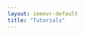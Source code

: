 ```yaml
---
layout: ieeevr-default
title: "Tutorials"
---
```


 <script> /***

<div>
    <table class="styled-table">

        <tr>
            <th>Tutorials</th>
        </tr>
        {% for tutorial in site.data.tutorials %}
        <tr>
            <td style="font-size: 0.9em;"><a href="#{{ tutorial.id }}">{{ tutorial.title }}</a></td>
            <td style="font-size: 0.9em;">{{ tutorial.day }}</td>
            <td style="font-size: 0.9em;">{{ tutorial.starttime }}-{{ tutorial.endtime }},{{ tutorial.timezone }} </td>
        </tr>
        {% endfor %}
    </table>
</div>

{% for tutorial in site.data.tutorials %}
{% if tutorial.id == 'T1' %}
<div>
<h2 id="{{ tutorial.id }}">{{ tutorial.name }}: {{ tutorial.title}}</h2>


<p>
    {{ tutorial.day }}, {{ tutorial.starttime }}-{{ tutorial.endtime }}, {{ tutorial.timezone }}, {{ tutorial.room }}
</p>

<p>
    <strong>Organizers</strong>
</p>
<p>
    Jerald Thomas, Virginia Tech<br/> 
    Evan Suma Rosenberg, University of Minnesota<br/> 
    Tabitha Peck, Davidson College<br/>
</p>
<!-- <p>
    <strong style="font-size: 0.8em;color: black"> {{ tutorial.schedule1 }}, {{ tutorial.timezone1 }}</strong>
</p> -->

<h3>About this Tutorial</h3>
<p>
    Several researchers in our field are expressing concern regarding the increased amount of paper reviews they are asked to provide. This is backed up by the <a href="https://clarivate.com/lp/global-state-of-peer-review-report/">2018 Publons Global State of Peer Review (GSPR) report</a>, which shows that the number of requested reviews is outpacing the available reviewers while reviewer fatigue is on the rise. A critical finding was the need for formal training so that newer researchers can enter the peer-reviewer pool earlier and more confidently. This responsibility is often pushed onto students’ advisors, but only 16.1% of the GSRP survey respondents were asked by their supervisor or PI to write a review with them or on their behalf. Furthermore, 39.4% of respondents had never had formal peer-review training. 88% of respondents believe that formal peer-reviewer training is either important or very important for producing high-quality reviews, and 80% respond that formal peer-reviewer training would have either a positive or extremely positive outcome on the peer-review system. It is clear that the research community at large believes that more peer-review training is important, and this tutorial is an attempt to provide it, in part, to this research community.
</p>
<h3>Intended Audience</h3>
<p>
    There will be no technical aspect of the tutorial, so there is no required technical level for participants. The intended audience is persons relatively new to research who will likely find themselves participating in the peer-review process. Specifically, the content will be targeted at junior researchers, including Ph.D. students, but everyone should find something useful in the content.
</p>
<h3>Expected Value for the Audience</h3>
<p>
    The expected value for the audience is twofold. First, participants will have a greater understanding of the peer-review process and how to construct a quality review. With this knowledge, they should be able to enter the peer-reviewer pool earlier than they would otherwise, increasing their visibility to our community. Second, as we increase the size of the peer-reviewer pool, participants will hopefully see a more manageable number of review requests in the future, reducing the chances of reviewer fatigue.
</p>
<h3>Topics Outline</h3>
<p>
The tutorial will be broken into three, one-hour-long sections. First, there will be an introduction and an instructional presentation. The second hour will consist of hands-on and interactive activities aimed at helping participants understand the core components of quality reviews. Finally, we will conclude the tutorial with a panel made up of senior researchers in the field, of whom participants will get the opportunity to ask questions regarding the review process.
</p>
<p>
    Specific topics covered by this tutorial include:
</p>
<ul>
    <li>The purpose of the peer-review process</li>
    <li>The goal of a paper review</li>
    <li>A description of how the peer-review process works in our field, including the more “behind the scenes” aspects</li>
    <li>Components of a good review and signs of a bad review</li>
    <li>Example processes for writing reviews</li>
    <li>Additional tips, tricks, and things to remember</li>
    <li>Discussion and Q&A</li>
</ul>
</div>
{% else %}

<div>
<h2 id="{{ tutorial.id }}">{{ tutorial.name }}: {{ tutorial.title}}</h2>
<p>
    {{ tutorial.day }}, {{ tutorial.starttime }}-{{ tutorial.endtime }}, {{ tutorial.timezone }}, {{ tutorial.room }}
</p>
<p>
    <strong>Organizers</strong>
</p>
<p>
    {% assign authornames = tutorial.authorsfull | split: ";" %}
    {% for name in authornames %}
    {{ name | strip }} <br />
    {% endfor %}
</p>
<h3>Summary</h3>
    {% assign sum = tutorial.summary | split: ";" %}
    {% for para in sum %}
    <p>
    {{ para }} 
    </p>
    {% endfor %}


{% assign techl = tutorial.techlevel | split: ";" %}
{% if tutorial.techlevel %}
<h3>Technical Level</h3>
{% for parat in techl %}
<p>
{{ parat }} 
</p>
{% endfor %}
{% endif %}

{% assign aud= tutorial.audience | split: ";" %}
{% if tutorial.audience %}
<h3>Intended Audience</h3>
{% for paraa in aud %}
<p>
{{ paraa }} 
</p>
{% endfor %}
{% endif %}


{% assign v= tutorial.value | split: ";" %}
{% if tutorial.value %}
<h3>Value</h3>
{% for parav in v %}
<p>
{{ parav }} 
</p>
{% endfor %}
{% endif %}

</div>
{% endif %}
{% endfor %}

***/</script>